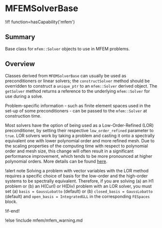 # MFEMSolverBase

!if! function=hasCapability('mfem')

## Summary

Base class for `mfem::Solver` objects to use in MFEM problems.

## Overview

Classes derived from `MFEMSolverBase` can usually be used as preconditioners or linear solvers; the
`constructSolver` method should be overridden to construct a `unique_ptr` to an `mfem::Solver`
derived object. The `getSolver` method returns a reference to the underlying `mfem::Solver`
for use during a solve.

Problem-specific information - such as finite element spaces used in the set-up of some
preconditioners - can be passed to the `mfem::Solver` at construction time.

Most solvers have the option of being used as a Low-Order-Refined (LOR) preconditioner, by setting their respective `low_order_refined` parameter to `true`. LOR solvers work by taking a problem and casting it onto a spectrally equivalent one with lower polynomial order and more refined mesh. Due to the scaling properties of the computing time with respect to polynomial order and mesh size, this change will often result in a significant performance improvement, which tends to be more pronounced at higher polynomial orders. More details can be found [here](https://mfem.org/pdf/workshop21/15_WillPazner_High_Order_Solvers.pdf).

!alert note Solving a problem with vector variables with the LOR method requires a specific choice of basis for the low-order and the high-order systems to be spectrally equivalent. Therefore, if you are solving (a) an H1 problem or (b) an H(Curl) or H(Div) problem with an LOR solver, you must set (a) `basis = GaussLobatto` (default) or (b) `closed_basis = GaussLobatto` (default) and `open_basis = IntegratedGLL` in the corresponding `FESpaces` block.


!if-end!

!else
!include mfem/mfem_warning.md

